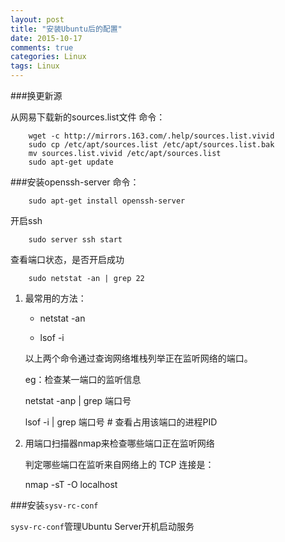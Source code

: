```yaml
---
layout: post
title: "安装Ubuntu后的配置"
date: 2015-10-17
comments: true
categories: Linux
tags: Linux
---
```


###换更新源

从网易下载新的sources.list文件
命令：

```
    wget -c http://mirrors.163.com/.help/sources.list.vivid
    sudo cp /etc/apt/sources.list /etc/apt/sources.list.bak
    mv sources.list.vivid /etc/apt/sources.list
    sudo apt-get update
```

###安装openssh-server
命令：

```
    sudo apt-get install openssh-server
```

开启ssh

```
    sudo server ssh start
```

查看端口状态，是否开启成功

```
    sudo netstat -an | grep 22
```

1. 最常用的方法：

    * netstat -an

    * lsof -i

    以上两个命令通过查询网络堆栈列举正在监听网络的端口。

    eg：检查某一端口的监听信息

    netstat -anp | grep 端口号

    lsof -i | grep 端口号  # 查看占用该端口的进程PID

2. 用端口扫描器nmap来检查哪些端口正在监听网络

    判定哪些端口在监听来自网络上的 TCP 连接是：

    nmap -sT -O localhost

###安装`sysv-rc-conf`

`sysv-rc-conf`管理Ubuntu Server开机启动服务

